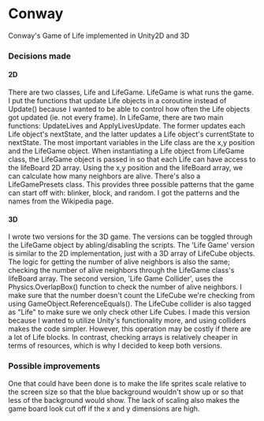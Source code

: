 # Conway
Conway's Game of Life implemented in Unity2D and 3D

### Decisions made
#### 2D
There are two classes, Life and LifeGame. LifeGame is what runs the game.
I put the functions that update Life objects in a coroutine instead of Update() because I wanted to be able to control how often the Life objects got updated (ie. not every frame). In LifeGame, there are two main functions: UpdateLives and ApplyLivesUpdate. The former updates each Life object's nextState, and the latter updates a Life object's currentState to nextState.
The most important variables in the Life class are the x,y position and the LifeGame object. When instantiating a Life object from LifeGame class, the LifeGame object is passed in so that each Life can have access to the lifeBoard 2D array. Using the x,y position and the lifeBoard array, we can calculate how many neighbors are alive.
There's also a LifeGamePresets class. This provides three possible patterns that the game can start off with: blinker, block, and random. I got the patterns and the names from the Wikipedia page.

#### 3D
I wrote two versions for the 3D game. The versions can be toggled through the LifeGame object by abling/disabling the scripts.
The 'Life Game' version is similar to the 2D implementation, just with a 3D array of LifeCube objects. The logic for getting the number of alive neighbors is also the same; checking the number of alive neighbors through the LifeGame class's lifeBoard array.
The second version, 'Life Game Collider', uses the Physics.OverlapBox() function to check the number of alive neighbors. I make sure that the number doesn't count the LifeCube we're checking from using GameObject.ReferenceEquals(). The LifeCube collider is also tagged as "Life" to make sure we only check other Life Cubes. I made this version because I wanted to utilize Unity's functionality more, and using colliders makes the code simpler. However, this operation may be costly if there are a lot of Life blocks. In contrast, checking arrays is relatively cheaper in terms of resources, which is why I decided to keep both versions.

### Possible improvements
One that could have been done is to make the life sprites scale relative to the screen size so that the blue background wouldn't show up or so that less of the background would show. The lack of scaling also makes the game board look cut off if the x and y dimensions are high.
